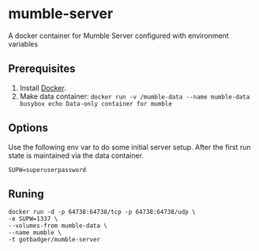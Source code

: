 # mumble-server
A docker container for Mumble Server configured with environment variables


## Prerequisites

1. Install [Docker](http://docker.io/).
2. Make data container: `docker run -v /mumble-data --name mumble-data busybox echo Data-only container for mumble`


## Options

Use the following env var to do some initial server setup. After the first run state is maintained via the data container.

    SUPW=superuserpassword

## Runing

    docker run -d -p 64738:64738/tcp -p 64738:64738/udp \
    -e SUPW=1337 \
    --volumes-from mumble-data \
    --name mumble \
    -t gotbadger/mumble-server
